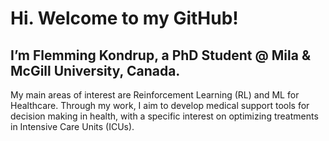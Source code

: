 # Hi. Welcome to my GitHub!

## I’m Flemming Kondrup, a PhD Student @ Mila & McGill University, Canada.

My main areas of interest are Reinforcement Learning (RL) and ML for Healthcare. Through my work, I aim to develop medical support tools for decision making in health, with a specific interest on optimizing treatments in Intensive Care Units (ICUs).
